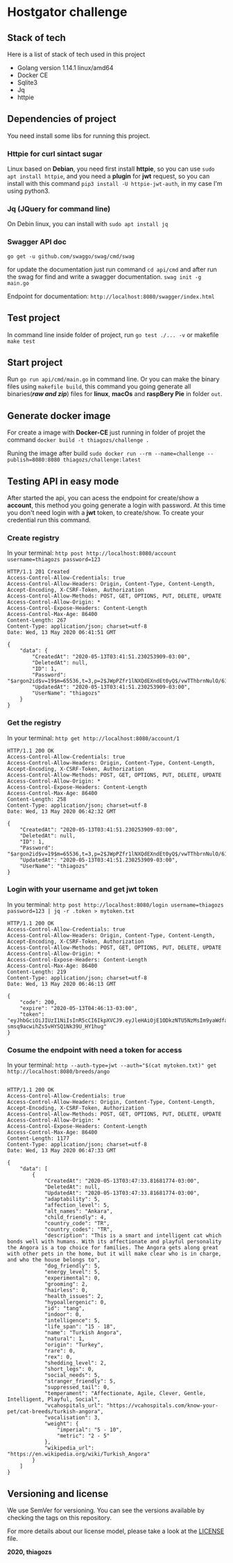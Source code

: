 # Hostgator challenge

## Stack of tech

Here is a list of stack of tech used in this project

* Golang version 1.14.1 linux/amd64
* Docker CE
* Sqlite3
* Jq
* httpie

## Dependencies of project

You need install some libs for running this project.

### Httpie for curl sintact sugar

Linux based on **Debian**, you need first install **httpie**, so you can use `sudo apt install httpie`, and you need a **plugin** for **jwt** request, so you can install with this command `pip3 install -U httpie-jwt-auth`, in my case I'm using python3.

### Jq (JQuery for command line)

On Debin linux, you can install with `sudo apt install jq`

### Swagger API doc

`go get -u github.com/swaggo/swag/cmd/swag`

for update the documentation just run command `cd api/cmd` and after run the swag for find and write a swagger documentation. `swag init -g main.go`

Endpoint for documentation: `http://localhost:8080/swagger/index.html`

## Test project

In command line inside folder of project, run `go test ./... -v` or makefile `make test`

## Start project

Run `go run api/cmd/main.go` in command line.
Or you can make the binary files using `makefile build`, this command you going generate all binaries(***raw and zip***) files for **linux**, **macOs** and **raspBery Pie** in folder `out`.

## Generate docker image

For create a image with **Docker-CE** just running in folder of projet the command `docker build -t thiagozs/challenge .`

Runing the image after build `sudo docker run --rm --name=challenge --publish=8080:8080 thiagozs/challenge:latest`

## Testing API in easy mode

After started the api, you can acess the endpoint for create/show a **account**, this method you going generate a login with password. At this time you don't need login with a **jwt** token, to create/show. To create your credential run this command.

### Create registry

In your terminal: `http post http://localhost:8080/account username=thiagozs password=123`
```
HTTP/1.1 201 Created
Access-Control-Allow-Credentials: true
Access-Control-Allow-Headers: Origin, Content-Type, Content-Length, Accept-Encoding, X-CSRF-Token, Authorization
Access-Control-Allow-Methods: POST, GET, OPTIONS, PUT, DELETE, UPDATE
Access-Control-Allow-Origin: *
Access-Control-Expose-Headers: Content-Length
Access-Control-Max-Age: 86400
Content-Length: 267
Content-Type: application/json; charset=utf-8
Date: Wed, 13 May 2020 06:41:51 GMT

{
    "data": {
        "CreatedAt": "2020-05-13T03:41:51.230253909-03:00",
        "DeletedAt": null,
        "ID": 1,
        "Password": "$argon2id$v=19$m=65536,t=3,p=2$JWpPZfr1lNXQdEXndEt0yQ$/vwTThbrnNulO/61v1lLSeQCuH2qsLecaLS+aW8C5e0",
        "UpdatedAt": "2020-05-13T03:41:51.230253909-03:00",
        "UserName": "thiagozs"
    }
}
```

### Get the registry

In your terminal: `http get http://localhost:8080/account/1`

```
HTTP/1.1 200 OK
Access-Control-Allow-Credentials: true
Access-Control-Allow-Headers: Origin, Content-Type, Content-Length, Accept-Encoding, X-CSRF-Token, Authorization
Access-Control-Allow-Methods: POST, GET, OPTIONS, PUT, DELETE, UPDATE
Access-Control-Allow-Origin: *
Access-Control-Expose-Headers: Content-Length
Access-Control-Max-Age: 86400
Content-Length: 258
Content-Type: application/json; charset=utf-8
Date: Wed, 13 May 2020 06:42:32 GMT

{
    "CreatedAt": "2020-05-13T03:41:51.230253909-03:00",
    "DeletedAt": null,
    "ID": 1,
    "Password": "$argon2id$v=19$m=65536,t=3,p=2$JWpPZfr1lNXQdEXndEt0yQ$/vwTThbrnNulO/61v1lLSeQCuH2qsLecaLS+aW8C5e0",
    "UpdatedAt": "2020-05-13T03:41:51.230253909-03:00",
    "UserName": "thiagozs"
}

```

### Login with your username and get jwt token

In you terminal: `http post http://localhost:8080/login username=thiagozs password=123 | jq -r .token > mytoken.txt`

```
HTTP/1.1 200 OK
Access-Control-Allow-Credentials: true
Access-Control-Allow-Headers: Origin, Content-Type, Content-Length, Accept-Encoding, X-CSRF-Token, Authorization
Access-Control-Allow-Methods: POST, GET, OPTIONS, PUT, DELETE, UPDATE
Access-Control-Allow-Origin: *
Access-Control-Expose-Headers: Content-Length
Access-Control-Max-Age: 86400
Content-Length: 219
Content-Type: application/json; charset=utf-8
Date: Wed, 13 May 2020 06:46:13 GMT

{
    "code": 200,
    "expire": "2020-05-13T04:46:13-03:00",
    "token": "eyJhbGciOiJIUzI1NiIsInR5cCI6IkpXVCJ9.eyJleHAiOjE1ODkzNTU5NzMsIm9yaWdfaWF0IjoxNTg5MzUyMzczLCJ1dWlkIjoidGhpYWdvenMifQ.Dq2yKkvouUK-smsq9acwihZs5vHYSQ1Nk39U_HY1hug"
}
```

### Cosume the endpoint with need a token for access

In your terminal: `http --auth-type=jwt --auth="$(cat mytoken.txt)" get http://localhost:8080/breeds/ango`

```

HTTP/1.1 200 OK
Access-Control-Allow-Credentials: true
Access-Control-Allow-Headers: Origin, Content-Type, Content-Length, Accept-Encoding, X-CSRF-Token, Authorization
Access-Control-Allow-Methods: POST, GET, OPTIONS, PUT, DELETE, UPDATE
Access-Control-Allow-Origin: *
Access-Control-Expose-Headers: Content-Length
Access-Control-Max-Age: 86400
Content-Length: 1177
Content-Type: application/json; charset=utf-8
Date: Wed, 13 May 2020 06:47:33 GMT

{
    "data": [
        {
            "CreatedAt": "2020-05-13T03:47:33.81681774-03:00",
            "DeletedAt": null,
            "UpdatedAt": "2020-05-13T03:47:33.81681774-03:00",
            "adaptability": 5,
            "affection_level": 5,
            "alt_names": "Ankara",
            "child_friendly": 4,
            "country_code": "TR",
            "country_codes": "TR",
            "description": "This is a smart and intelligent cat which bonds well with humans. With its affectionate and playful personality the Angora is a top choice for families. The Angora gets along great with other pets in the home, but it will make clear who is in charge, and who the house belongs to",
            "dog_friendly": 5,
            "energy_level": 5,
            "experimental": 0,
            "grooming": 2,
            "hairless": 0,
            "health_issues": 2,
            "hypoallergenic": 0,
            "id": "tang",
            "indoor": 0,
            "intelligence": 5,
            "life_span": "15 - 18",
            "name": "Turkish Angora",
            "natural": 1,
            "origin": "Turkey",
            "rare": 0,
            "rex": 0,
            "shedding_level": 2,
            "short_legs": 0,
            "social_needs": 5,
            "stranger_friendly": 5,
            "suppressed_tail": 0,
            "temperament": "Affectionate, Agile, Clever, Gentle, Intelligent, Playful, Social",
            "vcahospitals_url": "https://vcahospitals.com/know-your-pet/cat-breeds/turkish-angora",
            "vocalisation": 3,
            "weight": {
                "imperial": "5 - 10",
                "metric": "2 - 5"
            },
            "wikipedia_url": "https://en.wikipedia.org/wiki/Turkish_Angora"
        }
    ]
}
```

## Versioning and license

We use SemVer for versioning. You can see the versions available by checking the tags on this repository.

For more details about our license model, please take a look at the [LICENSE](https://github.com/thiagozs/hostgator-challenge/blob/master/LICENSE) file.

**2020, thiagozs**
